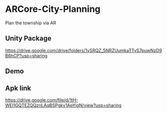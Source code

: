 # ARCore-City-Planning
Plan the township via AR

## Unity Package
https://drive.google.com/drive/folders/1ySRQZ_5NRZUumkaTTyS7puwNzD9B6hCP?usp=sharing
## Demo

## Apk link
https://drive.google.com/file/d/1tH-WEI1GQTEZQQznLAqBSPgky1ApYigN/view?usp=sharing
